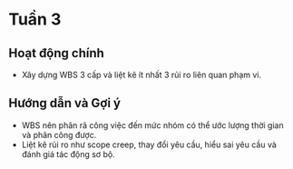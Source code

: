 # Tuần 3

## Hoạt động chính

-   Xây dựng WBS 3 cấp và liệt kê ít nhất 3 rủi ro liên quan phạm vi.

## Hướng dẫn và Gợi ý

-   WBS nên phân rã công việc đến mức nhóm có thể ước lượng thời gian và phân công được.
-   Liệt kê rủi ro như scope creep, thay đổi yêu cầu, hiểu sai yêu cầu và đánh giá tác động sơ bộ.
